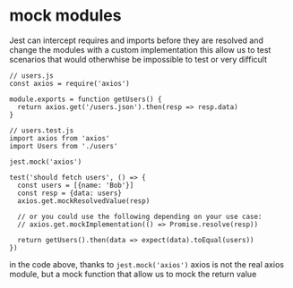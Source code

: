# mock modules

Jest can intercept requires and imports before they are resolved and change the modules with a custom implementation
this allow us to test scenarios that would otherwhise be impossible to test or very difficult

```
// users.js
const axios = require('axios')

module.exports = function getUsers() {
  return axios.get('/users.json').then(resp => resp.data)
}
```

```
// users.test.js
import axios from 'axios'
import Users from './users'

jest.mock('axios')

test('should fetch users', () => {
  const users = [{name: 'Bob'}]
  const resp = {data: users}
  axios.get.mockResolvedValue(resp)

  // or you could use the following depending on your use case:
  // axios.get.mockImplementation(() => Promise.resolve(resp))

  return getUsers().then(data => expect(data).toEqual(users))
})
```

in the code above, thanks to `jest.mock('axios')` axios is not the real axios module, but a mock function that allow us to mock the return value
